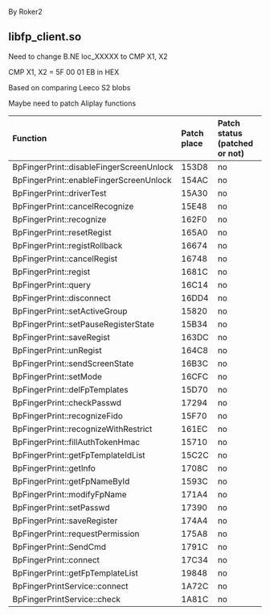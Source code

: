 By Roker2

## libfp_client.so

Need to change B.NE loc_XXXXX to CMP X1, X2

CMP X1, X2 = 5F 00 01 EB in HEX

Based on comparing Leeco S2 blobs

Maybe need to patch Aliplay functions

| Function                                 | Patch place | Patch status (patched or not) |
| :--------------------------------------- | :---------- | :---------------------------- |
| BpFingerPrint::disableFingerScreenUnlock | 153D8       | no                            |
| BpFingerPrint::enableFingerScreenUnlock  | 154AC       | no                            |
| BpFingerPrint::driverTest                | 15A30       | no                            |
| BpFingerPrint::cancelRecognize           | 15E48       | no                            |
| BpFingerPrint::recognize                 | 162F0       | no                            |
| BpFingerPrint::resetRegist               | 165A0       | no                            |
| BpFingerPrint::registRollback            | 16674       | no                            |
| BpFingerPrint::cancelRegist              | 16748       | no                            |
| BpFingerPrint::regist                    | 1681C       | no                            |
| BpFingerPrint::query                     | 16C14       | no                            |
| BpFingerPrint::disconnect                | 16DD4       | no                            |
| BpFingerPrint::setActiveGroup            | 15820       | no                            |
| BpFingerPrint::setPauseRegisterState     | 15B34       | no                            |
| BpFingerPrint::saveRegist                | 163DC       | no                            |
| BpFingerPrint::unRegist                  | 164C8       | no                            |
| BpFingerPrint::sendScreenState           | 16B3C       | no                            |
| BpFingerPrint::setMode                   | 16CFC       | no                            |
| BpFingerPrint::delFpTemplates            | 15D70       | no                            |
| BpFingerPrint::checkPasswd               | 17294       | no                            |
| BpFingerPrint::recognizeFido             | 15F70       | no                            |
| BpFingerPrint::recognizeWithRestrict     | 161EC       | no                            |
| BpFingerPrint::fillAuthTokenHmac         | 15710       | no                            |
| BpFingerPrint::getFpTemplateIdList       | 15C2C       | no                            |
| BpFingerPrint::getInfo                   | 1708C       | no                            |
| BpFingerPrint::getFpNameById             | 1593C       | no                            |
| BpFingerPrint::modifyFpName              | 171A4       | no                            |
| BpFingerPrint::setPasswd                 | 17390       | no                            |
| BpFingerPrint::saveRegister              | 174A4       | no                            |
| BpFingerPrint::requestPermission         | 175A8       | no                            |
| BpFingerPrint::SendCmd                   | 1791C       | no                            |
| BpFingerPrint::connect                   | 17C34       | no                            |
| BpFingerPrint::getFpTemplateList         | 19848       | no                            |
| BpFingerPrintService::connect            | 1A72C       | no                            |
| BpFingerPrintService::check              | 1A81C       | no                            |